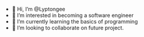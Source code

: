 - 👋 Hi, I’m @Lyptongee
- 👀 I’m interested in becoming a software engineer
- 🌱 I’m currently learning the basics of programming
- 💞️ I’m looking to collaborate on future project.

<!---
Lyptongee/Lyptongee is a ✨ special ✨ repository because its `README.md` (this file) appears on your GitHub profile.
You can click the Preview link to take a look at your changes.
--->
